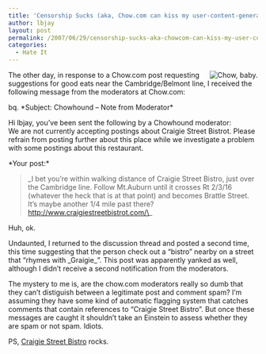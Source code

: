 ```yaml
---
title: 'Censorship Sucks (aka, Chow.com can kiss my user-content-generating a**)'
author: lbjay
layout: post
permalink: /2007/06/29/censorship-sucks-aka-chowcom-can-kiss-my-user-content-generating-a/
categories:
  - Hate It
---
```

<abbr class="unapi-id" title=""><!-- &nbsp; --></abbr> 

<img style="float:right" src='http://www.f00die.com/wp-content/uploads/2007/06/chow.gif' alt='Chow, baby.' />The other day, in response to a Chow.com post requesting suggestions for good eats near the Cambridge/Belmont line, I received the following message from the moderators at Chow.com:

bq. \*Subject: Chowhound &#8211; Note from Moderator\*

Hi lbjay, you&#8217;ve been sent the following by a Chowhound moderator:  
We are not currently accepting postings about Craigie Street Bistrot. Please refrain from posting further about this place while we investigate a problem with some postings about this restaurant.

\*Your post:\*

> \_I bet you&#8217;re within walking distance of Craigie Street Bistro, just over the Cambridge line. Follow Mt.Auburn until it crosses Rt 2/3/16 (whatever the heck that is at that point) and becomes Brattle Street. It&#8217;s maybe another 1/4 mile past there? http://www.craigiestreetbistrot.com/\_

Huh, ok. 

Undaunted, I returned to the discussion thread and posted a second time, this time suggesting that the person check out a &#8220;bistro&#8221; nearby on a street that &#8220;rhymes with \_Graigie\_&#8221;. This post was apparently yanked as well, although I didn&#8217;t receive a second notification from the moderators.

The mystery to me is, are the chow.com moderators really so dumb that they can&#8217;t distiguish between a legitimate post and comment spam? I&#8217;m assuming they have some kind of automatic flagging system that catches comments that contain references to &#8220;Craigie Street Bistro&#8221;. But once these messages are caught it shouldn&#8217;t take an Einstein to assess whether they are spam or not spam. Idiots.

PS, [Craigie Street Bistro][1] rocks.

 [1]: http://www.craigiestreetbistrot.com